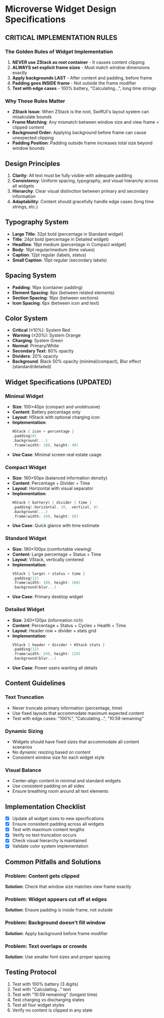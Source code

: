# Microverse Widget Design Specifications

## CRITICAL IMPLEMENTATION RULES

### The Golden Rules of Widget Implementation
1. **NEVER use ZStack as root container** - It causes content clipping
2. **ALWAYS set explicit frame sizes** - Must match window dimensions exactly
3. **Apply backgrounds LAST** - After content and padding, before frame
4. **Padding goes INSIDE frame** - Not outside the frame modifier
5. **Test with edge cases** - 100% battery, "Calculating...", long time strings

### Why These Rules Matter
- **ZStack Issue**: When ZStack is the root, SwiftUI's layout system can misalculate bounds
- **Frame Matching**: Any mismatch between window size and view frame = clipped content
- **Background Order**: Applying background before frame can cause unexpected clipping
- **Padding Position**: Padding outside frame increases total size beyond window bounds

## Design Principles
1. **Clarity**: All text must be fully visible with adequate padding
2. **Consistency**: Uniform spacing, typography, and visual hierarchy across all widgets
3. **Hierarchy**: Clear visual distinction between primary and secondary information
4. **Adaptability**: Content should gracefully handle edge cases (long time strings, etc.)

## Typography System
- **Large Title**: 32pt bold (percentage in Standard widget)
- **Title**: 24pt bold (percentage in Detailed widget)
- **Headline**: 18pt medium (percentage in Compact widget)
- **Body**: 16pt regular/medium (time values)
- **Caption**: 12pt regular (labels, status)
- **Small Caption**: 10pt regular (secondary labels)

## Spacing System
- **Padding**: 16px (container padding)
- **Element Spacing**: 8px (between related elements)
- **Section Spacing**: 16px (between sections)
- **Icon Spacing**: 6px (between icon and text)

## Color System
- **Critical** (≤10%): System Red
- **Warning** (≤20%): System Orange  
- **Charging**: System Green
- **Normal**: Primary/White
- **Secondary Text**: 60% opacity
- **Dividers**: 20% opacity
- **Background**: Black 50% opacity (minimal/compact), Blur effect (standard/detailed)

## Widget Specifications (UPDATED)

### Minimal Widget
- **Size**: 100×40px (compact and unobtrusive)
- **Content**: Battery percentage only
- **Layout**: HStack with optional charging icon
- **Implementation**:
  ```swift
  HStack { icon + percentage }
  .padding(8)
  .background(...)
  .frame(width: 100, height: 40)
  ```
- **Use Case**: Minimal screen real estate usage

### Compact Widget  
- **Size**: 160×50px (balanced information density)
- **Content**: Percentage + Divider + Time
- **Layout**: Horizontal with visual separator
- **Implementation**:
  ```swift
  HStack { battery% | divider | time }
  .padding(.horizontal, 10, .vertical, 8)
  .background(...)
  .frame(width: 160, height: 50)
  ```
- **Use Case**: Quick glance with time estimate

### Standard Widget
- **Size**: 180×100px (comfortable viewing)
- **Content**: Large percentage + Status + Time
- **Layout**: VStack, vertically centered
- **Implementation**:
  ```swift
  VStack { large% + status + time }
  .padding(12)
  .frame(width: 180, height: 100)
  .background(blur...)
  ```
- **Use Case**: Primary desktop widget

### Detailed Widget
- **Size**: 240×120px (information rich)
- **Content**: Percentage + Status + Cycles + Health + Time
- **Layout**: Header row + divider + stats grid
- **Implementation**:
  ```swift
  VStack { header + divider + HStack stats }
  .padding(12)
  .frame(width: 240, height: 120)
  .background(blur...)
  ```
- **Use Case**: Power users wanting all details

## Content Guidelines

### Text Truncation
- Never truncate primary information (percentage, time)
- Use fixed layouts that accommodate maximum expected content
- Test with edge cases: "100%", "Calculating...", "10:59 remaining"

### Dynamic Sizing
- Widgets should have fixed sizes that accommodate all content scenarios
- No dynamic resizing based on content
- Consistent window size for each widget style

### Visual Balance
- Center-align content in minimal and standard widgets
- Use consistent padding on all sides
- Ensure breathing room around all text elements

## Implementation Checklist
- [x] Update all widget sizes to new specifications
- [x] Ensure consistent padding across all widgets
- [x] Test with maximum content lengths
- [x] Verify no text truncation occurs
- [x] Check visual hierarchy is maintained
- [x] Validate color system implementation

## Common Pitfalls and Solutions

### Problem: Content gets clipped
**Solution**: Check that window size matches view frame exactly

### Problem: Widget appears cut off at edges
**Solution**: Ensure padding is inside frame, not outside

### Problem: Background doesn't fill window
**Solution**: Apply background before frame modifier

### Problem: Text overlaps or crowds
**Solution**: Use smaller font sizes and proper spacing

## Testing Protocol
1. Test with 100% battery (3 digits)
2. Test with "Calculating..." text
3. Test with "10:59 remaining" (longest time)
4. Test charging vs discharging states
5. Test all four widget styles
6. Verify no content is clipped in any state